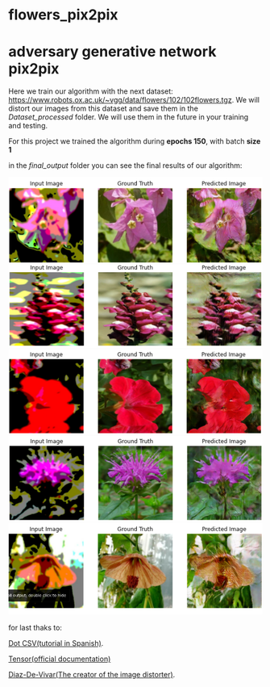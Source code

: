 # flowers_pix2pix
# **adversary generative network pix2pix**

Here we train our algorithm with the next dataset: https://www.robots.ox.ac.uk/~vgg/data/flowers/102/102flowers.tgz.
We will distort our images from this dataset and save them in the *Dataset_processed* folder. We will use them in the future in your training and testing.

For this project we trained the algorithm during **epochs 150**, with batch **size 1**

in the *final_output* folder you can see the final results of our algorithm:


![test1](https://github.com/Simon-Lozada/flowers_pix2pix/blob/main/final_output/Captura%20de%20pantalla%20de%202021-12-18%2019-59-42.png?raw=true)
![test2](https://github.com/Simon-Lozada/flowers_pix2pix/blob/main/final_output/Captura%20de%20pantalla%20de%202021-12-18%2020-00-58.png?raw=true)
![test3](https://github.com/Simon-Lozada/flowers_pix2pix/blob/main/final_output/Captura%20de%20pantalla%20de%202021-12-18%2020-01-50.png?raw=true)
![test4](https://github.com/Simon-Lozada/flowers_pix2pix/blob/main/final_output/Captura%20de%20pantalla%20de%202021-12-18%2020-03-01.png?raw=true)
![test5](https://github.com/Simon-Lozada/flowers_pix2pix/blob/main/final_output/Captura%20de%20pantalla%20de%202021-12-18%2019-58-03.png?raw=true)

for last thaks to:

[Dot CSV(tutorial in Spanish)](https://www.youtube.com/watch?v=YsrMGcgfETY&t=562s).

[Tensor(official documentation)](https://www.tensorflow.org/tutorials/generative/pix2pix)

[Diaz-De-Vivar(The creator of the image distorter)](https://github.com/Diaz-De-Vivar/Generate-blurry-images-Python-code.).
